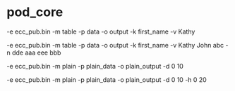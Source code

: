 # pod_core

-e ecc_pub.bin -m table -p data -o output -k first_name -v Kathy

-e ecc_pub.bin -m table -p data -o output -k first_name -v Kathy John abc -n dde aaa eee bbb

-e ecc_pub.bin -m plain -p plain_data -o plain_output -d 0 10

-e ecc_pub.bin -m plain -p plain_data -o plain_output -d 0 10 -h 0 20

